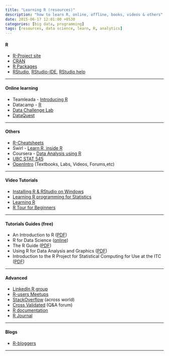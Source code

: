 ```yaml
---
title: "Learning R (resources)"
description: "how to learn R, online, offline, books, videos & others"
date: 2015-06-17 12:01:00 +0530
categories: [big data, programming]
tags: [resources, data science, learn, R, analytics]
---
```


#### R
* [R-Project site](https://www.r-project.org/ "R-Project site")
* [CRAN](https://lib.stat.cmu.edu/R/CRAN/ "Comprehensive R Archive Network")
* [R Packages](https://cran.r-project.org/web/packages/ "R package repository")
* [RStudio](https://posit.co/download/rstudio-desktop/ "RStudio side"), [RStudio-IDE](https://posit.co/products/open-source/rstudio/?sid=1 "RStudio IDE"), [RStudio help](https://docs.posit.co/)

----------------------------

#### Online learning
* Teamleada - [Introducing R](https://www.teamleada.com/tutorials/introduction-to-statistical-programming-in-r "Introducing R")
* Datacamp - [R](https://app.datacamp.com/learn/courses?technologies=1 "R-online coding")
* [Data Challenge Lab](https://dcl-2017-04.github.io/curriculum/)
* [DataQuest](https://www.dataquest.io/)

----------------------------

#### Others
* [R-Cheatsheets](https://posit.co/resources/cheatsheets/ "R Cheatsheet")
* Swirl - [Learn R, inside R](https://swirlstats.com/ "Swirl Stats")
* Coursera - [Data Analysis using R](https://www.coursera.org/browse/data-science "Data Science Course")
* [UBC STAT 545](https://stat545.com/index.html "Data wrangling, exploration, and analysis with R")
* [OpenIntro](https://www.openintro.org "OpenIntro HomePage") (Textbooks, Labs, Videos, Forums,etc)

----------------------------

#### Video Tutorials
* [Installing R & RStudio on Windows](https://www.youtube.com/watch?v=MFfRQuQKGYg "Installing R & RStudio on Windows - 15 min")
* [Learning R programming for Statistics](https://www.youtube.com/watch?v=1jl9OKnjQHs&list=PL98A94C9CB45A5580 "Ed Boone Channel")
* [Learning R](https://www.youtube.com/watch?v=WJDrYUqNrHg&list=PL6FB1B1E94F292136 "GordonAnthonyDavis")
* [R Tour for Beginners](https://www.youtube.com/watch?v=Tbbvw_LDks4&list=PL0cNPtWZWKMRmB6D9QhUyR-gOHoD3qRxt "Revolutionary Analytics-Laura Suttle")

----------------------------

#### Tutorials Guides (free)
* An Introduction to R ([PDF](https://cran.r-project.org/doc/manuals/R-intro.pdf "An Introduction to R - W. N. Venables, D. M. Smith
and the R Core Team"))
* R for Data Science ([online](https://r4ds.had.co.nz/))
* The R Guide ([PDF](https://cran.r-project.org/doc/contrib/Owen-TheRGuide.pdf "The R Guide "))
* Using R for Data Analysis and Graphics ([PDF](https://cran.r-project.org/doc/contrib/usingR.pdf "Using R for Data Analysis and Graphics "))
* Introduction to the R Project for Statistical Computing for Use at the ITC ([PDF](https://cran.r-project.org/doc/contrib/Rossiter-RIntro-ITC.pdf "Introduction to the R Project for Statistical Computing for Use at the ITC "))

----------------------------

#### Advanced

* [LinkedIn R group](https://www.linkedin.com/grp/home?gid=77616 "R Group")
* [R-users Meetups](https://www.meetup.com/pro/r-user-groups/ "R user groups")
* [StackOverflow](https://stackoverflow.com/questions/tagged/r "Ask Questions") (across world)
* [Cross Validated](https://stats.stackexchange.com/ "Ask statistics Questions") (Q&A forum)
* [R documentation](https://www.rdocumentation.org/ "R documentation for packages")
* [R Journal](https://journal.r-project.org/ "R Journal")

----------------------------

#### Blogs

* [R-bloggers](https://www.r-bloggers.com/ "R-Bloggers")

----------------------------
